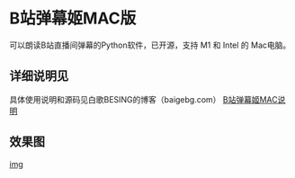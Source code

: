 # B站弹幕姬MAC版
可以朗读B站直播间弹幕的Python软件，已开源，支持 M1 和 Intel 的 Mac电脑。

## 详细说明见
具体使用说明和源码见白歌BESING的博客（baigebg.com）
[B站弹幕姬MAC说明](http://baigebg.com/archives/1611/)

## 效果图
[img](http://www.baigebg.com/usr/uploads/2023/01/202301311757070.png)
